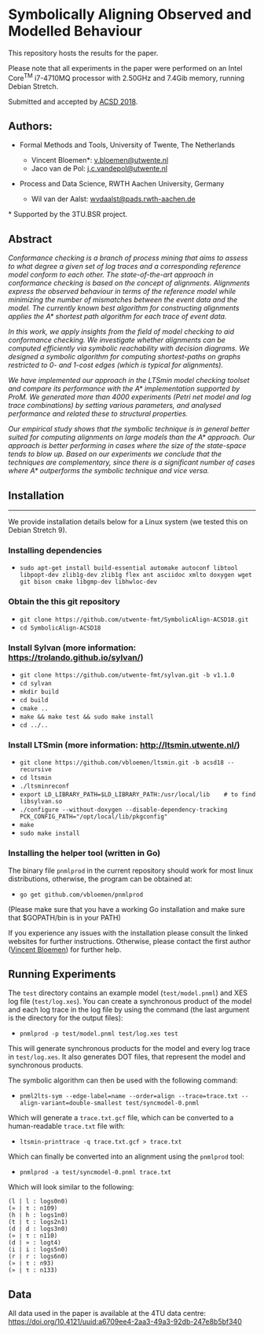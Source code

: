 # Symbolically Aligning Observed and Modelled Behaviour


This repository hosts the results for the paper.

Please note that all experiments in the paper were performed on an
Intel Core<sup>TM</sup> i7-4710MQ processor with 2.50GHz and 7.4Gib memory,
running Debian Stretch.

Submitted and accepted by [ACSD 2018].

Authors:
---

* Formal Methods and Tools, University of Twente, The Netherlands
    - Vincent Bloemen*:      [<v.bloemen@utwente.nl>](mailto:v.bloemen@utwente.nl)
    - Jaco van de Pol:       [<j.c.vandepol@utwente.nl>](mailto:j.c.vandepol@utwente.nl)

* Process and Data Science, RWTH Aachen University, Germany
    - Wil van der Aalst: [<wvdaalst@pads.rwth-aachen.de>](mailto:wvdaalst@pads.rwth-aachen.de)

\* Supported by the 3TU.BSR project.

Abstract
---
*Conformance checking is a branch of process mining that aims to assess to what
degree a given set of log traces and a corresponding reference model conform to
each other. The state-of-the-art approach in conformance checking is based on
the concept of alignments. Alignments  express the observed behaviour in terms
of the reference model while minimizing the number of mismatches between the
event data and the model. The currently known best algorithm for constructing
alignments applies the A&ast; shortest path algorithm for each trace of event
data.*

*In this work, we apply insights from the field of model checking to aid
conformance checking. We investigate whether alignments can be computed
efficiently via symbolic reachability with decision diagrams. We designed a
symbolic algorithm for computing shortest-paths on graphs restricted to 0- and
1-cost edges (which is typical for alignments).*

*We have implemented our approach in the LTSmin model checking toolset and
compare its performance with the A&ast; implementation supported by ProM.  We
generated more than 4000 experiments (Petri net model and log trace
combinations) by setting various parameters, and analysed performance and
related these to structural properties.*

*Our empirical study shows that the symbolic technique is in general better
suited for computing alignments on large models than the A&ast; approach. Our
approach is better performing in cases where the size of the state-space tends
to blow up.  Based on our experiments we conclude that the techniques are
complementary, since there is a significant number of  cases where A&ast;
outperforms the symbolic technique and vice versa.*

## Installation
---
We provide installation details below for a Linux system (we tested this on
Debian Stretch 9).

### Installing dependencies
* `sudo apt-get install build-essential automake autoconf libtool libpopt-dev
zlib1g-dev zlib1g flex ant asciidoc xmlto doxygen wget git bison cmake
libgmp-dev libhwloc-dev`

### Obtain the this git repository
* `git clone https://github.com/utwente-fmt/SymbolicAlign-ACSD18.git`
* `cd SymbolicAlign-ACSD18`

### Install Sylvan (more information: https://trolando.github.io/sylvan/)
* `git clone https://github.com/utwente-fmt/sylvan.git -b v1.1.0`
* `cd sylvan`
* `mkdir build`
* `cd build`
* `cmake ..`
* `make && make test && sudo make install`
* `cd ../..`


### Install LTSmin (more information: http://ltsmin.utwente.nl/)
* `git clone https://github.com/vbloemen/ltsmin.git -b acsd18 --recursive`
* `cd ltsmin`
* `./ltsminreconf`
* `export LD_LIBRARY_PATH=$LD_LIBRARY_PATH:/usr/local/lib    # to find libsylvan.so`
* `./configure --without-doxygen --disable-dependency-tracking PCK_CONFIG_PATH="/opt/local/lib/pkgconfig"`
* `make`
* `sudo make install`

### Installing the helper tool (written in Go)
The binary file `pnmlprod` in the current repository should work for most linux
distributions, otherwise, the program can be obtained at:
* `go get github.com/vbloemen/pnmlprod`

(Please make sure that you have a working Go installation and make sure that
$GOPATH/bin is in your PATH)

If you experience any issues with the installation please consult the linked
websites for further instructions. Otherwise, please contact the first author
([Vincent Bloemen](mailto:v.bloemen@utwente.nl)) for further help.


Running Experiments
---

The `test` directory contains an example model (`test/model.pnml`) and XES log
file (`test/log.xes`). You can create a synchronous product of the model and
each log trace in the log file by using the command (the last argument is the
directory for the output files):

* `pnmlprod -p test/model.pnml test/log.xes test`

This will generate synchronous products for the model and every log trace in
`test/log.xes`. It also generates DOT files, that represent the model and
synchronous products.

The symbolic algorithm can then be used with the following command:

* `pnml2lts-sym --edge-label=name --order=align --trace=trace.txt
  --align-variant=double-smallest test/syncmodel-0.pnml`

Which will generate a `trace.txt.gcf` file, which can be converted to a
human-readable `trace.txt` file with:

* `ltsmin-printtrace -q trace.txt.gcf > trace.txt`

Which can finally be converted into an alignment using the `pnmlprod` tool:

* `pnmlprod -a test/syncmodel-0.pnml trace.txt`

Which will look similar to the following:

```(» | τ : n92)
(l | l : logs0n0)
(» | τ : n109)
(h | h : logs1n0)
(t | t : logs2n1)
(d | d : logs3n0)
(» | τ : n110)
(d | » : logt4)
(i | i : logs5n0)
(r | r : logs6n0)
(» | τ : n93)
(» | τ : n133)
```

Data
---

All data used in the paper is available at the 4TU data centre:
https://doi.org/10.4121/uuid:a6709ee4-2aa3-49a3-92db-247e8b5bf340


[LTSmin]: http://fmt.cs.utwente.nl/tools/ltsmin/
[ACSD 2018]: https://interes.institute/acsd2018/








